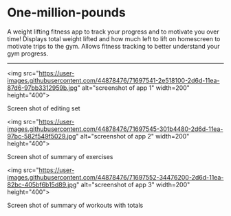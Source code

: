 # One-million-pounds

A weight lifting fitness app to track your progress and to motivate you over time! Displays total weight lifted and how much left to lift on homescreen to motivate trips to the gym. Allows fitness tracking to better understand your gym progress.

<hr />
<div>

 <img src="https://user-images.githubusercontent.com/44878476/71697541-2e518100-2d6d-11ea-87d6-97bb3312959b.jpg" alt="screenshot of app 1" width=200" height="400">
 <p>Screen shot of editing set</p>


<img src="https://user-images.githubusercontent.com/44878476/71697545-301b4480-2d6d-11ea-97bc-582f549f5029.jpg" alt="screenshot of app 2" width=200" height="400">
  <p>Screen shot of summary of exercises</p>

<img src="https://user-images.githubusercontent.com/44878476/71697552-34476200-2d6d-11ea-82bc-405bf6b15d89.jpg" alt="screenshot of app 3" width=200" height="400">
 <p>Screen shot of summary of workouts with totals</p>


</div>
